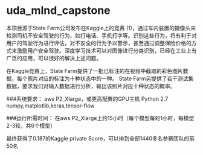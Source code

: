 # uda_mlnd_capstone

本项目源于State Farm公司发布在Kaggle上的竞赛 (1)，通过车内装置的摄像头来检测司机不安全驾驶的行为，如打电话、手机打字等。识别这些行为，将有利于对用户的驾驶行为进行评估，对不安全的行为予以警示，甚至通过调整保险价格的方式来激励用户安全驾驶。深度学习技术可以对图像进行分类识别，已经在工业上有广泛的应用，可以很好的解决上述问题。

在Kaggle竞赛上，State Farm提供了一批已标注的在视频中截取的彩色图片数据，每个照片对应的标注为十种状态中的一种。
State Farm另提供了若干测试集数据，要求我们对输入数据进行分析，输出该照片对应十种状态的概率。

###系统要求：
aws P2_Xlarge，或更高配置的GPU主机
Python 2.7
numpy,matplotlib,keras,tensor-flow

###运行所需时间：
在aws P2_Xlarge上约15小时（每个模型每轮1小时，每模型2-3轮，共6个模型）

最终获得了0.187的Kaggle private Score，可以排到全部1440多名参赛团队的前50名
